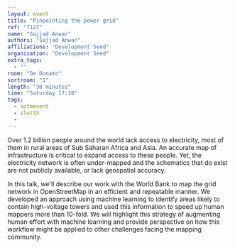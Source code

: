 ```yaml
---
layout: event
title: "Pinpointing the power grid"
ref: "T127"
name: "Sajjad Anwar"
authors: "Sajjad Anwar"
affiliations: "Development Seed"
organization: "Development Seed"
extra_tags:
  - ""
room: "De Donato"
sortroom: "1"
length: "30 minutes"
time: "Saturday 17:10"
tags:
  - sotmevent
  - slot15
  - 
---
```

Over 1.2 billion people around the world lack access to electricity, most of them in rural areas of Sub Saharan Africa and Asia. An accurate map of infrastructure is critical to expand access to these people. Yet, the electricity network is often under-mapped and the schematics that do exist are not publicly available, or lack geospatial accuracy.

In this talk, we&#39;ll describe our work with the World Bank to map the grid network in OpenStreetMap in an efficient and repeatable manner. We developed an approach using machine learning to identify areas likely to contain high-voltage towers and used this information to speed up human mappers more than 10-fold. We will highlight this strategy of augmenting human effort with machine learning and provide perspective on how this workflow might be applied to other challenges facing the mapping community.